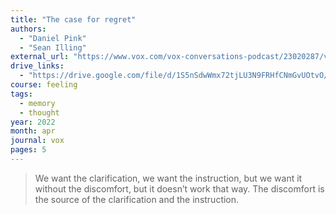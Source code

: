 ```yaml
---
title: "The case for regret"
authors:
  - "Daniel Pink"
  - "Sean Illing"
external_url: "https://www.vox.com/vox-conversations-podcast/23020287/vox-conversations-daniel-pink-the-power-of-regret"
drive_links:
  - "https://drive.google.com/file/d/1S5nSdwWmx72tjLU3N9FRHfCNmGvUOtvO/view?usp=drivesdk"
course: feeling
tags:
  - memory
  - thought
year: 2022
month: apr
journal: vox
pages: 5
---
```


> We want the clarification, we want the instruction, but we want it without the discomfort, but it doesn’t work that way. The discomfort is the source of the clarification and the instruction.

